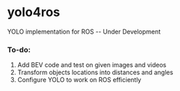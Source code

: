 # yolo4ros
YOLO implementation for ROS -- Under Development

### To-do:
1. Add BEV code and test on given images and videos
2. Transform objects locations into distances and angles
3. Configure YOLO to work on ROS efficiently
